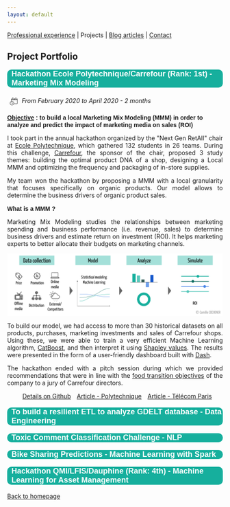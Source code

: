 ```yaml
---
layout: default
---
```


[Professional experience](./professional-experience.html) | Projects | [Blog articles](./blog-articles.html) | [Contact](mailto:cochenercamille@yahoo.fr)

## Project Portfolio

<p style="font-weight: bold; font-family: 'Yanone Kaffeesatz', sans-serif; font-size:18px; background-color : #16af9d; color: white ; padding-left: 10px; border-radius: 10px;">Hackathon Ecole Polytechnique/Carrefour (Rank: 1st) - Marketing Mix Modeling</p>

<img src="assets/img/calendar.png" 
  style="vertical-align: middle ; padding: 5px" 
  width="20"> <i>From February 2020 to April 2020 - 2 months</i><br>

<span style="font-weight: bold; font-family: 'Yanone Kaffeesatz', sans-serif;"><u>Objective</u> : to build a local Marketing Mix Modeling (MMM) in order to analyze and predict the impact of marketing media on sales (ROI)</span>

<p style="text-align: justify;">I took part in the annual hackathon organized by the "Next Gen RetAIl" chair at <a href="https://www.polytechnique.edu/">Ecole Polytechnique</a>, which gathered 132 students in 26 teams. During this challenge, <a href="https://www.carrefour.fr/">Carrefour</a>, the sponsor of the chair, proposed 3 study themes: building the optimal product DNA of a shop, designing a Local MMM and optimizing the frequency and packaging of in-store supplies.  </p>

<p style="text-align: justify;">My team won the hackathon by proposing a MMM with a local granularity that focuses specifically on organic products. Our model allows to determine the business drivers of organic product sales. </p> 

<span style="font-weight: bold; font-family: 'Yanone Kaffeesatz', sans-serif;">What is a MMM ?</span>

<p style="text-align: justify;">Marketing Mix Modeling studies the relationships between marketing spending and business performance (i.e. revenue, sales) to determine business drivers and estimate return on investment (ROI). It helps marketing experts to better allocate their budgets on marketing channels. </p> 

<img src="assets/img/MMM.png" 
  style="vertical-align: middle" >

<p style="text-align: justify;">To build our model, we had access to more than 30 historical datasets on all products, purchases, marketing investments and sales of Carrefour shops. Using these, we were able to train a very efficient Machine Learning algorithm, <a href="https://catboost.ai/">CatBoost</a>, and then interpret it using <a href="https://shap.readthedocs.io/en/latest/">Shapley values</a>. The results were presented in the form of a user-friendly dashboard built with <a href="https://plotly.com/dash/">Dash</a>.</p>

<p style="text-align: justify;">The hackathon ended with a pitch session during which we provided recommendations that were in line with the <a  href="https://www.carrefour.com/fr/groupe/transition-alimentaire">food transition objectives</a> of the company to a jury of Carrefour directors.</p>

<p style="text-align: center;"><a href="https://github.com/camillecochener/Hackathon-X-Carrefour-2020" rel="nofollow noopener noreferrer"> <i class="fab fa-github" style="padding: 5px"></i>Details on Github</a> <a href="https://www.polytechnique.edu/en/content/hackathon-chair-next-gen-retail-comes-end" rel="nofollow noopener noreferrer"><i class="far fa-newspaper" style="padding: 5px"></i>Article - Polytechnique</a> <a href="https://www.telecom-paris.fr/telecom-paris-remporte-hackathon-x-carrefour-ai-data-science" rel="nofollow noopener noreferrer"><i class="far fa-newspaper" style="padding: 5px"></i>Article - Télécom Paris</a></p>


<p style="font-weight: bold; font-family: 'Yanone Kaffeesatz', sans-serif; font-size:18px; background-color : #16af9d; color: white ; padding-left: 10px; border-radius: 10px;">To build a resilient ETL to analyze GDELT database - Data Engineering</p>


<p style="font-weight: bold; font-family: 'Yanone Kaffeesatz', sans-serif; font-size:18px; background-color : #16af9d; color: white ; padding-left: 10px; border-radius: 10px;">Toxic Comment Classification Challenge - NLP</p>


<p style="font-weight: bold; font-family: 'Yanone Kaffeesatz', sans-serif; font-size:18px; background-color : #16af9d; color: white ; padding-left: 10px; border-radius: 10px;">Bike Sharing Predictions - Machine Learning with Spark</p>


<p style="font-weight: bold; font-family: 'Yanone Kaffeesatz', sans-serif; font-size:18px; background-color : #16af9d; color: white ; padding-left: 10px; border-radius: 10px;">Hackathon QMI/LFIS/Dauphine (Rank: 4th) - Machine Learning for Asset Management</p>


[Back to homepage](./)
